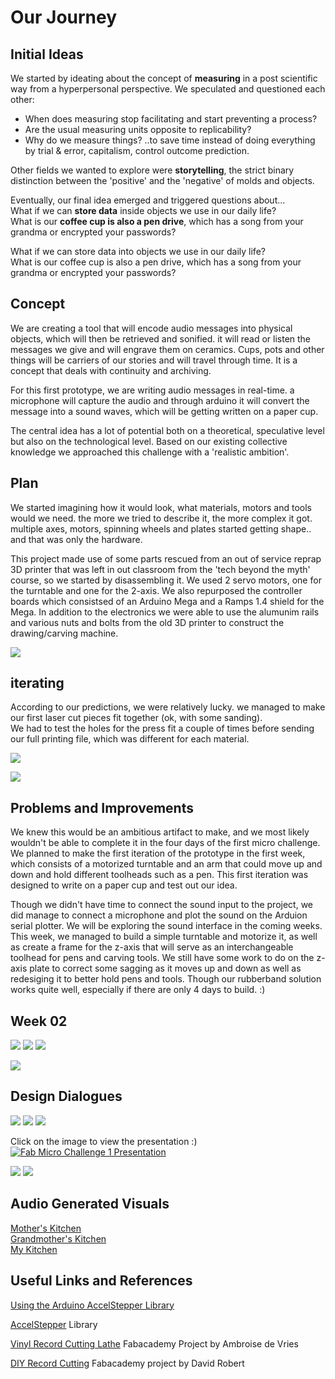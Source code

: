 # **Our Journey**

## **Initial Ideas**  
We started by ideating about the concept of **measuring** in a post scientific way from a hyperpersonal perspective. We speculated and questioned each other:  
- When does measuring stop facilitating and start preventing a process?  
- Are the usual measuring units opposite to replicability?  
- Why do we measure things?  ..to save time instead of doing everything by trial & error, capitalism, control outcome prediction.  

Other fields we wanted to explore were **storytelling**, the strict binary distinction between the 'positive' and the 'negative' of molds and objects.   

Eventually, our final idea emerged and triggered questions about...   
What if we can **store data** inside objects we use in our daily life?  
What is our **coffee cup is also a pen drive**, which has a song from your grandma or encrypted your passwords?  

What if we can store data into objects we use in our daily life?  
What is our coffee cup is also a pen drive, which has a song from your grandma or encrypted your passwords?  


## **Concept**  
We are creating a tool that will encode audio messages into physical objects, which will then be retrieved and sonified. it will read or listen the messages we give and will engrave them on ceramics. 
Cups, pots and other things will be carriers of our stories and will travel through time. 
It is a concept that deals with continuity and archiving.  

For this first prototype, we are writing audio messages in real-time. a microphone will capture the audio and through arduino it will convert the message into a sound waves, which will be getting written on a paper cup.  

The central idea has a lot of potential both on a theoretical, speculative level but also on the technological level. Based on our existing collective knowledge we approached this challenge with a 'realistic ambition'.    

## **Plan**   
We started imagining how it would look, what materials, motors and tools would we need. the more we tried to describe it, the more complex it got. multiple axes, motors, spinning wheels and plates started getting shape.. and that was only the hardware.  

This project made use of some parts rescued from an out of service reprap 3D printer that was left in out classroom from the 'tech beyond the myth' course, so we started by disassembling it. We used 2 servo motors, one for the turntable and one for the 2-axis. We also repurposed the controller boards which consistsed of an Arduino Mega and a Ramps 1.4 shield for the Mega. In addition to the electronics we were able to use the alumunim rails and various nuts and bolts from the old 3D printer to construct the drawing/carving machine. 


![](andaaza.jpg)  

## **iterating**  
According to our predictions, we were relatively lucky. we managed to make our first laser cut pieces fit together (ok, with some sanding).  
We had to test the holes for the press fit a couple of times before sending our full printing file, which was different for each material. 

![](process2.jpg)  


![](andaaza2.jpg)  

## **Problems and Improvements**  

We knew this would be an ambitious artifact to make, and we most likely wouldn't be able to complete it in the four days of the first micro challenge. We planned to make the first iteration of the prototype in the first week, which consists of a motorized turntable and an arm that could move up and down and hold different toolheads such as a pen. This first iteration was designed to write on a paper cup and test out our idea. 

Though we didn't have time to connect the sound input to the project, we did manage to connect a microphone and plot the sound on the Arduion serial plotter. We will be exploring the sound interface in the coming weeks. This week, we managed to build a simple turntable and motorize it, as well as create a frame for the z-axis that will serve as an interchangeable toolhead for pens and carving tools. We still have some work to do on the z-axis plate to correct some sagging as it moves up and down as well as redesiging it to better hold pens and tools. Though our rubberband solution works quite well, especially if there are only 4 days to build. :) 

## **Week 02**  

![](docs/images/cup_holder.jpeg)
![](docs/images/tool_holder.jpeg)
![](docs/images/cup_box.jpeg)

![](docs/images/andaaza-11.jpg)



## **Design Dialogues**
![](docs/images/DD2_Posters-01.png)
![](docs/images/DD2_Posters-02.png)
![](docs/images/DD2_Posters-04.png)


Click on the image to view the presentation :)  
[![Fab Micro Challenge 1 Presentation](Andaaza.png)](https://www.canva.com/design/DAFaumtP7p8/6alduDLkCOwk2gHwn5hSnA/view?utm_content=DAFaumtP7p8&utm_campaign=designshare&utm_medium=link&utm_source=publishsharelink)

![](docs/images/DD2_table1.jpeg)
![](docs/images/DD2_table2.jpeg)

## Audio Generated Visuals  

[Mother's Kitchen](https://editor.p5js.org/agjarv/full/4PX7xMz5z)  
[Grandmother's Kitchen](https://editor.p5js.org/agjarv/full/qOPdnXOsH)  
[My Kitchen](https://editor.p5js.org/agjarv/full/o7EYgK_W5R)  

## Useful Links and References  

[Using the Arduino AccelStepper Library](https://hackaday.io/project/183713-using-the-arduino-accelstepper-library)

[AccelStepper](https://github.com/waspinator/AccelStepper) Library

[Vinyl Record Cutting Lathe](https://fabacademy.org/2020/labs/digiscope/students/ambroise-devries/docs/p02.html) Fabacademy Project by Ambroise de Vries

[DIY Record Cutting](http://fab.cba.mit.edu/classes/863.09/people/lifeform/13/index.html) Fabacademy project by David Robert


